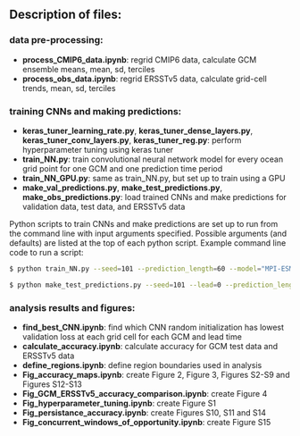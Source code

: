 ## Description of files: 

### data pre-processing: 
* **process_CMIP6_data.ipynb**: regrid CMIP6 data, calculate GCM ensemble means, mean, sd, terciles
* **process_obs_data.ipynb**: regrid ERSSTv5 data, calculate grid-cell trends, mean, sd, terciles

### training CNNs and making predictions: 
* **keras_tuner_learning_rate.py**, **keras_tuner_dense_layers.py**, **keras_tuner_conv_layers.py**, **keras_tuner_reg.py**: perform hyperparameter tuning using keras tuner
* **train_NN.py**: train convolutional neural network model for every ocean grid point for one GCM and one prediction time period
* **train_NN_GPU.py**: same as train_NN.py, but set up to train using a GPU
* **make_val_predictions.py**, **make_test_predictions.py**, **make_obs_predictions.py**: load trained CNNs and make predictions for validation data, test data, and ERSSTv5 data

Python scripts to train CNNs and make predictions are set up to run from the command line with input arguments specified. Possible arguments (and defaults) are listed at the top of each python script. Example command line code to run a script: 
```bash
$ python train_NN.py --seed=101 --prediction_length=60 --model="MPI-ESM1-2-LR" --y_var="tos"

$ python make_test_predictions.py --seed=101 --lead=0 --prediction_length=60 --model_test="MPI-ESM1-2-LR" --model_NN="MPI-ESM1-2-LR" --y_var="tos"
```

### analysis results and figures: 
* **find_best_CNN.ipynb**: find which CNN random initialization has lowest validation loss at each grid cell for each GCM and lead time
* **calculate_accuracy.ipynb**: calculate accuracy for GCM test data and ERSSTv5 data
* **define_regions.ipynb**: define region boundaries used in analysis
* **Fig_accuracy_maps.ipynb**: create Figure 2, Figure 3, Figures S2-S9 and Figures S12-S13
* **Fig_GCM_ERSSTv5_accuracy_comparison.ipynb**: create Figure 4
* **Fig_hyperparameter_tuning.ipynb**: create Figure S1
* **Fig_persistance_accuracy.ipynb**: create Figures S10, S11 and S14
* **Fig_concurrent_windows_of_opportunity.ipynb**: create Figure S15

